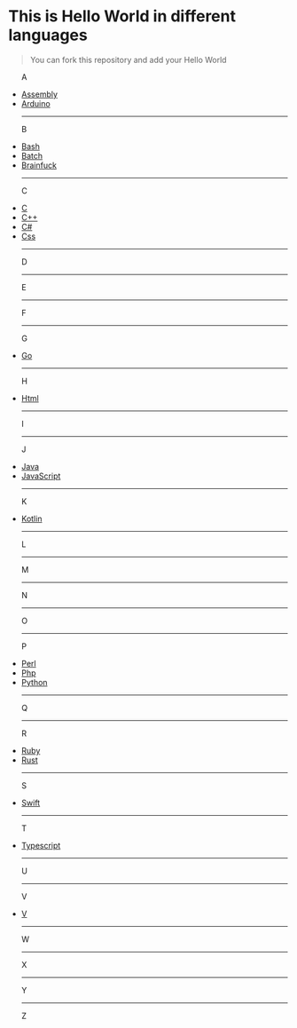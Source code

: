 # This is Hello World in different languages

> You can fork this repository and add your Hello World

<ul>
<p>A</p>
<li><a href="https://github.com/BlackIQ/Hello-World/tree/main/Assembly">Assembly</a></li>
<li><a href="https://github.com/BlackIQ/Hello-World/tree/main/Arduino">Arduino</a></li>
<hr>
<p>B</p>
<li><a href="https://github.com/BlackIQ/Hello-World/tree/main/Bash">Bash</a></li>
<li><a href="https://github.com/BlackIQ/Hello-World/tree/main/Batch">Batch</a></li>
<li><a href="https://github.com/BlackIQ/Hello-World/tree/main/Brainfuck">Brainfuck</a></li>
<hr>
<p>C</p>
<li><a href="https://github.com/BlackIQ/Hello-World/tree/main/C">C</a></li>
<li><a href="https://github.com/BlackIQ/Hello-World/tree/main/Cpp">C++</a></li>
<li><a href="https://github.com/BlackIQ/Hello-World/tree/main/Csharp">C#</a></li>
<li><a href="https://github.com/BlackIQ/Hello-World/tree/main/Css">Css</a></li>
<hr>
<p>D</p>
<hr>
<p>E</p>
<hr>
<p>F</p>
<hr>
<p>G</p>
<li><a href="https://github.com/BlackIQ/Hello-World/tree/main/Go">Go</a></li>
<hr>
<p>H</p>
<li><a href="https://github.com/BlackIQ/Hello-World/tree/main/Html">Html</a></li>
<hr>
<p>I</p>
<hr>
<p>J</p>
<li><a href="https://github.com/BlackIQ/Hello-World/tree/main/Java">Java</a></li>
<li><a href="https://github.com/BlackIQ/Hello-World/tree/main/JavaScript">JavaScript</a></li>
<hr>
<p>K</p>
<li><a href="https://github.com/BlackIQ/Hello-World/tree/main/Kotlin">Kotlin</a></li>
<hr>
<p>L</p>
<hr>
<p>M</p>
<hr>
<p>N</p>
<hr>
<p>O</p>
<hr>
<p>P</p>
<li><a href="https://github.com/BlackIQ/Hello-World/tree/main/Perl">Perl</a></li>
<li><a href="https://github.com/BlackIQ/Hello-World/tree/main/Php">Php</a></li>
<li><a href="https://github.com/BlackIQ/Hello-World/tree/main/Python">Python</a></li>
<hr>
<p>Q</p>
<hr>
<p>R</p>
<li><a href="https://github.com/BlackIQ/Hello-World/tree/main/Ruby">Ruby</a></li>
<li><a href="https://github.com/BlackIQ/Hello-World/tree/main/Rust">Rust</a></li>
<hr>
<p>S</p>
<li><a href="https://github.com/BlackIQ/Hello-World/tree/main/Swift">Swift</a></li>
<hr>
<p>T</p>
<li><a href="https://github.com/BlackIQ/Hello-World/tree/main/Typescript">Typescript</a></li>
<hr>
<p>U</p>
<hr>
<p>V</p>
<li><a href="https://github.com/BlackIQ/Hello-World/tree/main/V">V</a></li>
<hr>
<p>W</p>
<hr>
<p>X</p>
<hr>
<p>Y</p>
<hr>
<p>Z</p>
</ul>

